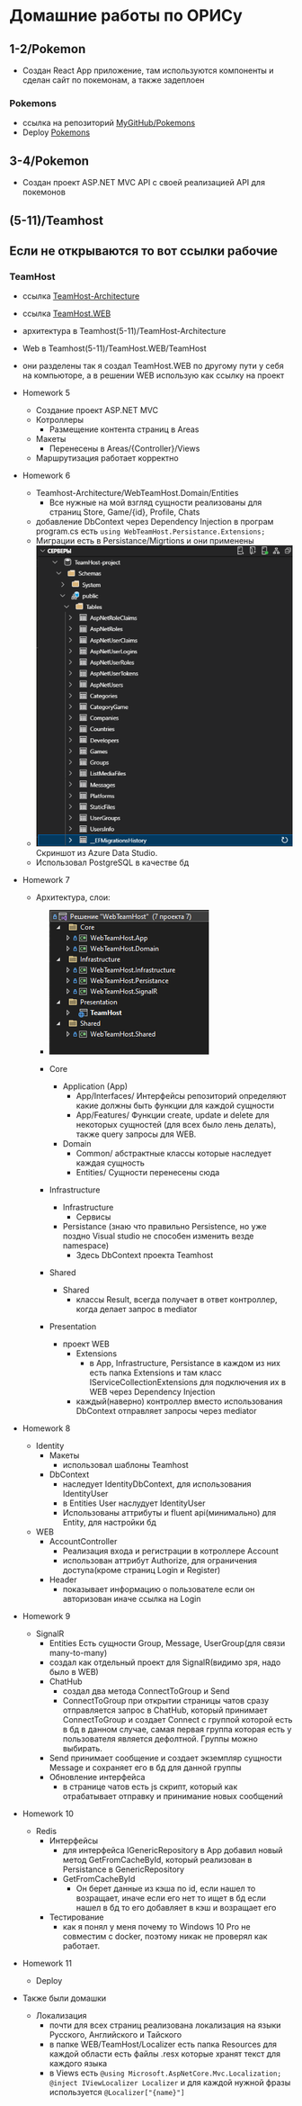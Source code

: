 # Домашние работы по ОРИСу 

## 1-2/Pokemon
- Создан React App приложение, там используются компоненты и сделан сайт по покемонам, а также задеплоен
### Pokemons
- ссылка на репозиторий [MyGitHub/Pokemons](https://github.com/foreverestBulat/Pokemons) 
- Deploy [Pokemons](https://foreverestbulat.github.io/Pokemons/)

## 3-4/Pokemon
- Создан проект ASP.NET MVC API с своей реализацией API для покемонов

## (5-11)/Teamhost

## Если не открываются то вот ссылки рабочие
### TeamHost
- ссылка [TeamHost-Architecture](https://github.com/foreverestBulat/TeamHost-Architecture) 
- ссылка [TeamHost.WEB](https://github.com/foreverestBulat/TeamHost.WEB)

- архитектура в Teamhost(5-11)/TeamHost-Architecture
- Web в Teamhost(5-11)/TeamHost.WEB/TeamHost
- они разделены так я создал TeamHost.WEB по другому пути у себя на компьюторе, а в решении WEB использую как ссылку на проект
- Homework 5
    - Создание проект ASP.NET MVC 
    - Котроллеры
        - Размещение контента страниц в Areas
    - Макеты
        - Перенесены в Areas/{Controller}/Views
    - Маршрутизация работает корректно

- Homework 6
    - Teamhost-Architecture/WebTeamHost.Domain/Entities
        - Все нужные на мой взгляд сущности реализованы для страниц Store, Game/{id},  Profile, Chats
    - добавление DbContext через Dependency Injection в програм program.cs есть `using WebTeamHost.Persistance.Extensions;`
    - Миграции есть в Persistance/Migrtions и они применены
    - ![После применения миграций](MigrationsInDatabase.PNG) Скриншот из Azure Data Studio. 
    - Использовал PostgreSQL в качестве бд

- Homework 7
    - Архитектура, слои:
        - ![Solution](Solution.PNG)
        - Core
            - Application (App)
                - App/Interfaces/ Интерфейсы репозиторий определяют какие должны быть функции для каждой сущности
                - App/Features/ Функции create, update и delete для некоторых сущностей (для всех было лень делать), также query запросы для WEB.
            - Domain
                - Common/ абстрактные классы которые наследует каждая сущность
                - Entities/ Сущности перенесены сюда
        - Infrastructure
            - Infrastructure
                - Сервисы
            - Persistance (знаю что правильно Persistence, но уже поздно Visual studio не способен изменить везде namespace)
                - Здесь DbContext проекта Teamhost
        - Shared
            - Shared
                - классы Result, всегда получает в ответ контроллер, когда делает запрос в mediator

        - Presentation
            - проект WEB
                - Extensions 
                    - в App, Infrastructure, Persistance в каждом из них есть папка Extensions и там класс IServiceCollectionExtensions для подключения их в WEB через Dependency Injection
                - каждый(наверно) контроллер вместо использования DbContext отправляет запросы через mediator

- Homework 8
    - Identity
        - Макеты 
            - использовал шаблоны Teamhost
        - DbContext
            - наследует IdentityDbContext, для использования IdentityUser
            - в Entities User наслудует IdentityUser
            - Использованы аттрибуты и fluent api(минимально) для Entity, для настройки бд
    - WEB
        - AccountController
            - Реализация входа и регистрации в котроллере Account
            - использован аттрибут Authorize, для ограничения доступа(кроме страниц Login и Register)
        - Header
            - показывает информацию о пользователе если он авторизован иначе ссылка на Login

- Homework 9
    - SignalR
        - Entities
            Есть сущности Group, Message, UserGroup(для связи many-to-many)        
        - создал как отдельный проект для SignalR(видимо зря, надо было в WEB)
        - ChatHub
            - создал два метода ConnectToGroup и Send
            - ConnectToGroup при открытии страницы чатов сразу отправляется запрос в ChatHub, который принимает ConnectToGroup и создает Connect с группой которой есть в бд в данном случае, самая первая группа которая есть у пользователя является дефолтной. Группы можно выбирать.
        - Send принимает сообщение и создает экземпляр сущности Message и сохраняет его в бд для данной группы
        - Обновление интерфейса
            - в странице чатов есть js скрипт, который как отрабатывает отправку и принимание новых сообщений

- Homework 10
    - Redis
        - Интерфейсы
            - для интерфейса IGenericRepository в App добавил новый метод GetFromCacheById, который реализован в Persistance в GenericRepository
            - GetFromCacheById
                - Он берет данные из кэша по id, если нашел то возращает, иначе если его нет то ищет в бд если нашел в бд то его добавляет в кэш и возращает его
        - Тестирование
            - как я понял у меня почему то Windows 10 Pro не совместим с docker, поэтому никак не проверял как работает.

- Homework 11
    - Deploy


- Также были домашки
    - Локализация
        - почти для всех страниц реализована локализация на языки Русского, Английского и Тайского
        - в папке WEB/TeamHost/Localizer есть папка Resources для каждой области есть файлы .resx которые хранят текст для каждого языка
        - в Views есть `@using Microsoft.AspNetCore.Mvc.Localization; @inject IViewLocalizer Localizer` и для каждой нужной фразы используется `@Localizer["{name}"]`
        